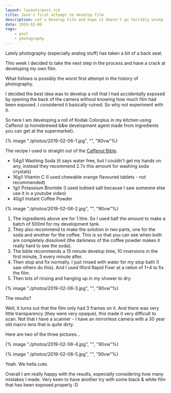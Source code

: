```yaml
---
layout: layouts/post.njk
title: Jono's first attempt to develop film
description: Let's Develop Film and hope it doesn't go terribly wrong
date: 2019-02-06
tags: 
    - post
    - photography
---
```

Lately photography (especially analog stuff) has taken a bit of a back seat.

This week I decided to take the next step in the process and  have a crack at developing my own film.

What follows is possibly the worst first attempt in the history of photography.

I decided the best idea was to develop a roll that I had accidentally exposed by opening the back of the camera without knowing how much film had been exposed. I considered it basically ruined. So why not experiment with it.

So here I am developing a roll of Kodak Colorplus in my kitchen using Caffenol (a homebrewed b&w development agent made from ingredients you can get at the supermarket).

{% image "./photos/2019-02-06-1.jpg", "", "90vw"%}

The recipe I used is straight out of the [Caffenol Bible]().

* 54g/l Washing Soda (it says water free, but I couldn't get my hands on any, instead they recommend 2.7x this amount for washing soda crystals)
* 16g/l Vitamin C (I used chewable orange flavoured tablets - not recommended)
* 1g/l Potassium Bromide (I used iodised salt because I saw someone else use it in a youtube video)
* 40g/l Instant Coffee Powder

{% image "./photos/2019-02-06-2.jpg", "", "90vw"%}

1. The ingredients above are for 1 litre. So I used half the amount to make a batch of 500ml for my development tank.
2. They also recommend to make the solution in two parts, one for the soda and another for the coffee. This is so that you can see when both are completely dissolved (the darkness of the coffee powder makes it really hard to see the soda).
3. The bible recommends a 15 minute develop time, 10 inversions in the first minute, 3 every minute after.
4. Then stop and fix normally. I just rinsed with water for my stop bath (I saw others do this). And I used Ilford Rapid Fixer at a ration of 1+4 to fix the film.
5. Then lots of rinsing and hanging up in my shower to dry.

{% image "./photos/2019-02-06-3.jpg", "", "90vw"%}

The results?

Well, it turns out that the film only had 3 frames on it. And there was very little transparency (they were very opaque), this made it very difficult to scan. Not that I have a scanner - I have an mirrorless camera with a 30 year old macro lens that is quite dirty.

Here are two of the three pictures...

{% image "./photos/2019-02-06-4.jpg", "", "90vw"%}

{% image "./photos/2019-02-06-5.jpg", "", "90vw"%}

Yeah. We hella cute.

Overall I am really happy with the results, especially considering how many mistakes I made. Very keen to have another try with some black & white film that has been exposed properly :D